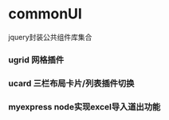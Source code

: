 # commonUI
jquery封装公共组件库集合
### ugrid   网格插件
### ucard   三栏布局卡片/列表插件切换
### myexpress  node实现excel导入道出功能
